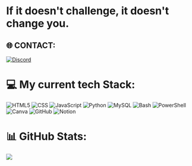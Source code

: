 # If it doesn't challenge, it doesn't change you.




## 🌐 CONTACT: 
[![Discord](https://img.shields.io/badge/Discord-%237289DA.svg?logo=discord&logoColor=white)](https://discord.gg/okazel#9525)

# 💻 My current tech Stack:
![HTML5](https://img.shields.io/badge/html5-%23E34F26.svg?style=for-the-badge&logo=html5&logoColor=white) ![CSS](https://img.shields.io/badge/CSS3-1572B6?style=for-the-badge&logo=css&logoColor=white) ![JavaScript](https://img.shields.io/badge/javascript-%23323330.svg?style=for-the-badge&logo=javascript&logoColor=%23F7DF1E) ![Python](https://img.shields.io/badge/python-3670A0?style=for-the-badge&logo=python&logoColor=ffdd54) ![MySQL](https://img.shields.io/badge/mysql-4479A1.svg?style=for-the-badge&logo=mysql&logoColor=white) ![Bash](https://img.shields.io/badge/Bash-%23999999.svg?style=for-the-badge&logo=gnu-bash&logoColor=white) ![PowerShell](https://img.shields.io/badge/PowerShell-%235391FE.svg?style=for-the-badge&logo=powershell&logoColor=white) ![Canva](https://img.shields.io/badge/Canva-%2300C4CC.svg?style=for-the-badge&logo=Canva&logoColor=white) ![GitHub](https://img.shields.io/badge/github-%23121011.svg?style=for-the-badge&logo=github&logoColor=white) ![Notion](https://img.shields.io/badge/Notion-%23000000.svg?style=for-the-badge&logo=notion&logoColor=white) 
# 📊 GitHub Stats:
![](https://github-readme-stats.vercel.app/api?username=okazel&theme=dark&hide_border=false&include_all_commits=false&count_private=false)<br/>


<!-- Proudly created with GPRM ( https://gprm.itsvg.in ) -->
